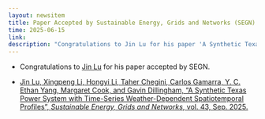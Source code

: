 ```yaml
---
layout: newsitem
title: Paper Accepted by Sustainable Energy, Grids and Networks (SEGN)
time: 2025-06-15
link: 
description: "Congratulations to Jin Lu for his paper 'A Synthetic Texas Power System with Time-Series Weather-Dependent Spatiotemporal Profiles' accepted by SEGN."
---
```


* Congratulations to <a href="/people/Jin-Lu/" class="off">Jin Lu</a> for his paper accepted by SEGN.

* <a href="/papers/JinLu-TX-123BT/" class="off">Jin Lu, Xingpeng Li, Hongyi Li, Taher Chegini, Carlos Gamarra, Y. C. Ethan Yang, Margaret Cook, and Gavin Dillingham, “A Synthetic Texas Power System with Time-Series Weather-Dependent Spatiotemporal Profiles”, *Sustainable Energy, Grids and Networks*, vol. 43, Sep. 2025.</a>

